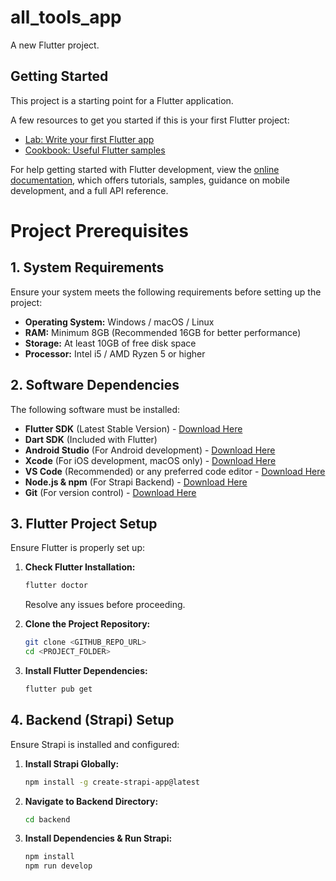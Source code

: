 # all_tools_app

A new Flutter project.

## Getting Started

This project is a starting point for a Flutter application.

A few resources to get you started if this is your first Flutter project:

- [Lab: Write your first Flutter app](https://docs.flutter.dev/get-started/codelab)
- [Cookbook: Useful Flutter samples](https://docs.flutter.dev/cookbook)

For help getting started with Flutter development, view the
[online documentation](https://docs.flutter.dev/), which offers tutorials,
samples, guidance on mobile development, and a full API reference.

# Project Prerequisites

## 1. System Requirements
Ensure your system meets the following requirements before setting up the project:

- **Operating System:** Windows / macOS / Linux
- **RAM:** Minimum 8GB (Recommended 16GB for better performance)
- **Storage:** At least 10GB of free disk space
- **Processor:** Intel i5 / AMD Ryzen 5 or higher

## 2. Software Dependencies
The following software must be installed:

- **Flutter SDK** (Latest Stable Version) - [Download Here](https://flutter.dev/docs/get-started/install)
- **Dart SDK** (Included with Flutter)
- **Android Studio** (For Android development) - [Download Here](https://developer.android.com/studio)
- **Xcode** (For iOS development, macOS only) - [Download Here](https://developer.apple.com/xcode/)
- **VS Code** (Recommended) or any preferred code editor - [Download Here](https://code.visualstudio.com/)
- **Node.js & npm** (For Strapi Backend) - [Download Here](https://nodejs.org/)
- **Git** (For version control) - [Download Here](https://git-scm.com/downloads)

## 3. Flutter Project Setup
Ensure Flutter is properly set up:

1. **Check Flutter Installation:**
   ```sh
   flutter doctor
   ```
   Resolve any issues before proceeding.

2. **Clone the Project Repository:**
   ```sh
   git clone <GITHUB_REPO_URL>
   cd <PROJECT_FOLDER>
   ```

3. **Install Flutter Dependencies:**
   ```sh
   flutter pub get
   ```

## 4. Backend (Strapi) Setup
Ensure Strapi is installed and configured:

1. **Install Strapi Globally:**
   ```sh
   npm install -g create-strapi-app@latest
   ```

2. **Navigate to Backend Directory:**
   ```sh
   cd backend
   ```

3. **Install Dependencies & Run Strapi:**
   ```sh
   npm install
   npm run develop